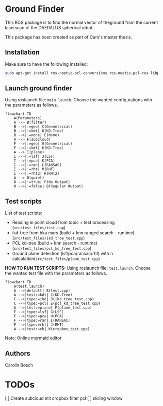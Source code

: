 # Ground Finder

This ROS package is to find the normal vector of theground from the current laserscan of the DAEDALUS spherical robot.

This package has been created as part of Caro's master thesis.


## Installation
Make sure to have the following installed:
```bash
sudo apt-get install ros-noetic-pcl-conversions ros-noetic-pcl-ros libpcl-dev
```

## Launch ground finder
Using roslaunch file: `main.launch`. Choose the wanted configurations with the parameters as follows.
```mermaid
flowchart TD
    A(Parameters)
    A --> B(filter)
    B -->|:=geo| C(Geometrical)
    B -->|:=kdt| D(KD-Tree)
    B -->|:=none| E(None)
    A --> F(subcloud)
    F -->|:=geo| G(Geometrical)
    F -->|:=kdt| H(KD-Tree)
    A --> I(plane)
    I -->|:=lsf| J(LSF)
    I -->|:=pca| K(PCA)
    I -->|:=ran| L(RANSAC)
    I -->|:=rht| M(RHT)
    I -->|:=rht2| R(RHT2)
    A --> O(quiet)
    O -->|:=true| P(No Output)
    O -->|:=false| Q(Regular Output)
```

## Test scripts
List of test scripts:
- Reading in point cloud from topic + test processing           (`src/test_files/test.cpp`)
- ikd-tree from hku mars (build + knn ranged search - runtime)  (`src/test_files/ikd_tree_test.cpp`)
- PCL kd-tree (build + knn search - runtime)                    (`src/test_files/pcl_kd_tree_test.cpp`)
- Ground plane detection (lsf/pca/ransac/rht) with n calculation(`src/test_files/plane_test.cpp`)

**HOW TO RUN TEST SCRIPTS:**
Using roslaunch file: `test.launch`. Choose the wanted test file with the parameters as follows.

```mermaid
flowchart TD
    A(test.launch)
    A -->|default| B(test.cpp)
    A -->|test:=kdt| C(KD-Tree)
    C -->|type:=ikd| D(ikd_tree_test.cpp)
    C -->|type:=pcl| E(pcl_kd_tree_test.cpp)
    A -->|test:=plane| F(plane_test.cpp)
    F -->|type:=lsf| G(LSF)
    F -->|type:=pca| H(PCA)
    F -->|type:=ran| I(RANSAC)
    F -->|type:=rht| J(RHT)
    A -->|test:=cb| K(cropbox_test.cpp)
```

Note: [Online mermaid editor](https://mermaid.live/edit#pako:eNpdj0FrwzAMhf-K0CmFZj_A0MGWrJddBsttHkXYyhzqOMa1GaXuf59KV-imi8R733ugE5rFMioc_fJtHKUMQw-gA8g8NZkP-cFTCcatbiK07WO1PFLxucLzlTExru79i6g2eytE17z27ZCYbw3dlThGVptpbyv0jaxdFmT3r-wejcZXeGmmN7cE_uMPTqIVth8jqZFaQwk6Sp-4xpnTTJOV_06XgMbseGaNSs7fFzTqcBaUSl7ej8GgyqnwGku0lLmf6CvRjNLrD3z-AfPCYKI)

## Authors
Carolin Bösch

# TODOs
[ ] Create subcloud mit cropbox filter pcl
[ ] sliding window
